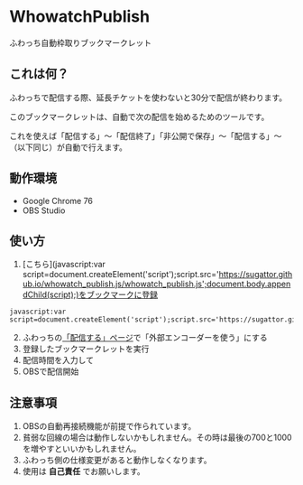 # WhowatchPublish

ふわっち自動枠取りブックマークレット

## これは何？
ふわっちで配信する際、延長チケットを使わないと30分で配信が終わります。

このブックマークレットは、自動で次の配信を始めるためのツールです。

これを使えば「配信する」～「配信終了」「非公開で保存」～「配信する」～（以下同じ）が自動で行えます。

## 動作環境
- Google Chrome 76
- OBS Studio

## 使い方
1. [こちら](javascript:var script=document.createElement('script');script.src='https://sugattor.github.io/whowatch_publish.js/whowatch_publish.js';document.body.appendChild(script);)をブックマークに登録
```
javascript:var script=document.createElement('script');script.src='https://sugattor.github.io/whowatch_publish.js/whowatch_publish.js';document.body.appendChild(script);
```
2. ふわっちの[「配信する」ページ](https://whowatch.tv/publish)で「外部エンコーダーを使う」にする
1. 登録したブックマークレットを実行
1. 配信時間を入力して
1. OBSで配信開始

## 注意事項
1. OBSの自動再接続機能が前提で作られています。
1. 貧弱な回線の場合は動作しないかもしれません。その時は最後の700と1000を増やすといいかもしれません。
1. ふわっち側の仕様変更があると動作しなくなります。
1. 使用は __自己責任__ でお願いします。

